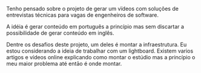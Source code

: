 Tenho pensado sobre o projeto de gerar um vïdeos com soluções de entrevistas técnicas para vagas de engenheiros de software. 

A idéia é gerar conteúdo em português a princípio mas sem discartar a possibilidade de gerar conteúdo em inglês. 

Dentre os desafios deste projeto, um deles é montar a infraestrutura. Eu estou considerando a ideia de trabalhar com um lightboard. Existem varios artigos e vídeos online explicando como montar o estúdio mas a princípio o meu maior problema até entāo é onde montar.
